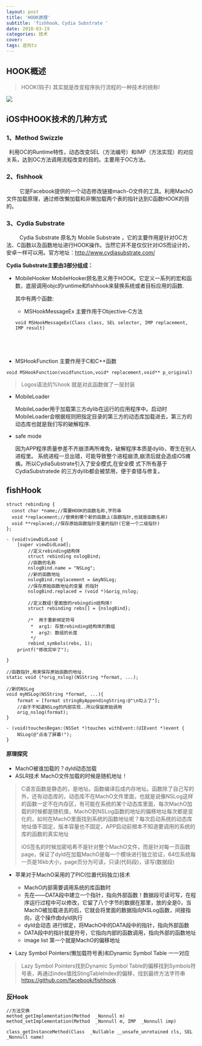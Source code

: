 ```yaml
---
layout: post
title: 'HOOK原理'
subtitle: 'fishhook、Cydia Substrate '
date: 2018-03-19
categories: 技术
cover: 
tags: 逆向tz
---
```


## HOOK概述

> HOOK(钩子) 其实就是改变程序执行流程的一种技术的统称!

![](https://fuqionglin-blog.oss-cn-qingdao.aliyuncs.com/%E6%BD%AD%E5%B7%9E/Hook/01.jpg)

## iOS中HOOK技术的几种方式

### 1、Method Swizzle
 利用OC的Runtime特性，动态改变SEL（方法编号）和IMP（方法实现）的对应关系，达到OC方法调用流程改变的目的。主要用于OC方法。

### 2、fishhook
   它是Facebook提供的一个动态修改链接mach-O文件的工具。利用MachO文件加载原理，通过修改懒加载和非懒加载两个表的指针达到C函数HOOK的目的。

### 3、Cydia Substrate
   Cydia Substrate 原名为 Mobile Substrate ，它的主要作用是针对OC方法、C函数以及函数地址进行HOOK操作。当然它并不是仅仅针对iOS而设计的，安卓一样可以用。官方地址：http://www.cydiasubstrate.com/

**Cydia Substrate主要由3部分组成：**

* MobileHooker
     MobileHooker顾名思义用于HOOK。它定义一系列的宏和函数，底层调用objc的runtime和fishhook来替换系统或者目标应用的函数.
    
    其中有两个函数:

    * MSHookMessageEx 主要作用于Objective-C方法

    <pre><code class="language-objectivec">void MSHookMessageEx(Class class, SEL selector, IMP replacement, IMP result)
</code></pre>
    
 * MSHookFunction 主要作用于C和C++函数

 <pre><code class="language-objectivec">void MSHookFunction(voidfunction,void* replacement,void** p_original)
</code></pre>

>Logos语法的%hook 就是对此函数做了一层封装

* MobileLoader   

    MobileLoader用于加载第三方dylib在运行的应用程序中。启动时MobileLoader会根据规则把指定目录的第三方的动态库加载进去，第三方的动态库也就是我们写的破解程序.

* safe mode

    因为APP程序质量参差不齐崩溃再所难免，破解程序本质是dylib，寄生在别人进程里。 系统进程一旦出错，可能导致整个进程崩溃,崩溃后就会造成iOS瘫痪。所以CydiaSubstrate引入了安全模式,在安全模 式下所有基于CydiaSubstratede 的三方dylib都会被禁用，便于查错与修复。


## fishHook

<pre><code class="language-objectivec">struct rebinding {
  const char *name;//需要HOOK的函数名称,字符串
  void *replacement;//替换到哪个新的函数上(函数指针,也就是函数名称)
  void **replaced;//保存原始函数指针变量的指针(它是一个二级指针)
};

- (void)viewDidLoad {
    [super viewDidLoad];
        //定义rebinding结构体
        struct rebinding nslogBind;
        //函数的名称
        nslogBind.name = "NSLog";
        //新的函数地址
        nslogBind.replacement = &myNSLog;
        //保存原始函数地址的变量 的指针
        nslogBind.replaced = (void *)&orig_nslog;

        //定义数组!里面放的rebingdin结构体!
        struct rebinding rebs[] = {nslogBind};

        /*  用于重新绑定符号
         *  arg1: 存放rebinding结构体的数组
         *  arg2: 数组的长度
         */
        rebind_symbols(rebs, 1);
    printf("修改完毕了");

}

//函数指针,用来保存原始函数的地址.
static void (*orig_nslog)(NSString *format, ...);

//新的NSLog
void myNSLog(NSString *format, ...){
    format = [format stringByAppendingString:@"\n勾上了"];
    //由于不知道NSLog的内部实现..所以保留原始调用
    orig_nslog(format);
}

- (void)touchesBegan:(NSSet<UITouch *> *)touches withEvent:(UIEvent *)event {
    NSLog(@"点击了屏幕!");
}
</code></pre>

#### 原理探究

* MachO被谁加载的？dyld动态加载
* ASLR技术 MachO文件加载的时候是随机地址！

>C语言函数是静态的，是地址。函数编译后成内存地址。函数除了自己写的外，还有动态库的，动态库不在MachO文件里面，也就是说像NSLog这样的函数一定不在内存区，有可能在系统的某个动态库里面，每次MachO加载的时候都是随机值，MachO到NSLog函数的地址的偏移地址每次都是变化的，如何在MachO里面找到系统的函数地址呢？每次启动系统的动态库地址值不固定，版本容量也不固定，APP启动前根本不知道要调用的系统的库的函数的真实地址
>
>iOS签名的时候加密哈希不是针对整个MachO文件，而是针对每一页函数page，保证了dyld在加载MachO是每一个模块进行独立验证，64位系统每一页是16kb大小，page页分为可读，只读(代码段)，读写(数据段)
>
>

* 苹果对于MachO采用的了PIC(位置代码独立)技术
    * MachO内部需要调用系统的库函数时
    * 先在——DATA段中建立一个指针，指向外部函数！数据段可读可写，在程序运行过程中可以修改，它留了八个字节的数据在那里，放的全是0，当MachO被加载进去的后，它就会将里面的数据指向NSLog函数，间接指向，这个操作由dyld执行
    * dyld会动态 进行绑定，将MachO中的DATA段中的指针，指向外部函数
    * DATA段中的指针就是符号，它指向内部的函数调用，指向外部的函数地址
    * image list 第一个就是MachO的偏移地址

* Lazy Symbol Pointers(懒加载符号表)和Dynamic Symbol Table 一一对应

>Lazy Symbol Pointers找到Dynamic Symbol Table的偏移找到Symbols符号表，再通过index值找StingTableIndex的偏移，找到最终方法字符串
>https://github.com/facebook/fishhook

### 反Hook

<pre><code class="language-objectivec">//方法交换
method_getImplementation(Method  _Nonnull m)
method_setImplementation(Method  _Nonnull m, IMP  _Nonnull imp)

class_getInstanceMethod(Class  _Nullable __unsafe_unretained cls, SEL  _Nonnull name)
</code></pre>


